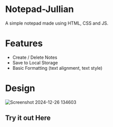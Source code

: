 # Notepad-Jullian
A simple notepad made using HTML, CSS and JS.
# Features

- Create / Delete Notes
- Save to Local Storage
- Basic Formatting (text alignment, text style)

# Design
![Screenshot 2024-12-26 134603](https://github.com/user-attachments/assets/e9fc6dfe-738d-42ac-b417-99dce1bf569a)


## Try it out Here

